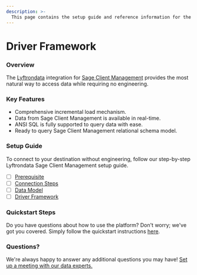 ```yaml
---
description: >-
  This page contains the setup guide and reference information for the Sage Client Management source connector.
---
```


# Driver Framework

### Overview

The [Lyftrondata](https://www.lyftrondata.com/) integration for [Sage Client Management](None) provides the most natural way to access data while requiring no engineering.

### Key Features

* Comprehensive incremental load mechanism.
* Data from Sage Client Management is available in real-time.&#x20;
* ANSI SQL is fully supported to query data with ease.
* Ready to query Sage Client Management relational schema model.

### Setup Guide

To connect to your destination without engineering, follow our step-by-step Lyftrondata Sage Client Management setup guide.

* [ ] [Prerequisite](../prerequisite.md)
* [ ] [Connection Steps](../connection-steps.md)
* [ ] [Data Model](../data-model/erd.md)
* [ ] [Driver Framework](../driver-framework/)

### Quickstart Steps

Do you have questions about how to use the platform? Don't worry; we've got you covered. Simply follow the quickstart instructions [here](../driver-framework/README.md).

### Questions? <a href="#questions" id="questions"></a>

We're always happy to answer any additional questions you may have! [Set up a meeting with our data experts.](https://www.lyftrondata.com/book-a-meeting/)


